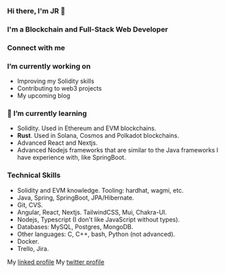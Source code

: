 ### Hi there, I'm JR 👋

### I'm a Blockchain and Full-Stack Web Developer

###  Connect with me

### I’m currently working on

- Improving my Solidity skills
- Contributing to web3 projects
- My upcoming blog

### 🌱 I’m currently learning

- Solidity. Used in Ethereum and EVM blockchains.
- **Rust**. Used in Solana, Cosmos and Polkadot blockchains.
- Advanced React and Nextjs.
- Advanced Nodejs frameworks that are similar to the Java frameworks I have experience with, like SpringBoot.

### Technical Skills

- Solidity and EVM knowledge. Tooling: hardhat, wagmi, etc.
- Java, Spring, SpringBoot, JPA/Hibernate.
- Git, CVS.
- Angular, React, Nextjs. TailwindCSS, Mui, Chakra-UI.
- Nodejs, Typescript (I don't like JavaScript without types).
- Databases: MySQL, Postgres, MongoDB.
- Other languages: C, C++, bash, Python (not advanced).
- Docker.
- Trello, Jira.


<!-- ### Latest Blog Posts -->

<!--
**josealonso/josealonso** is a ✨ _special_ ✨ repository because its `README.md` (this file) appears on your GitHub profile.

Here are some ideas to get you started:

- 🔭 I’m currently working on ...
- 🌱 I’m currently learning ...
- 👯 I’m looking to collaborate on ...
- 🤔 I’m looking for help with ...
- 💬 Ask me about ...
- 📫 How to reach me: ...
- 😄 Pronouns: ...
- ⚡ Fun fact: ...
-->

My [linked profile](https://www.linkedin.com/in/joseramonalonsotapia/)
My [twitter profile](https://twitter.com/WComplu)


